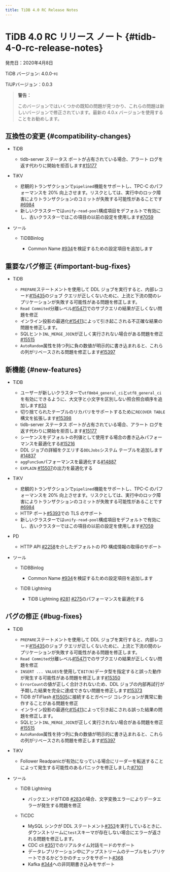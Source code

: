 ```yaml
---
title: TiDB 4.0 RC Release Notes
---
```


# TiDB 4.0 RC リリース ノート {#tidb-4-0-rc-release-notes}

発売日：2020年4月8日

TiDB バージョン: 4.0.0-rc

TiUPバージョン：0.0.3

> **警告：**
>
> このバージョンではいくつかの既知の問題が見つかり、これらの問題は新しいバージョンで修正されています。最新の 4.0.x バージョンを使用することをお勧めします。

## 互換性の変更 {#compatibility-changes}

-   TiDB

    -   tidb-server ステータス ポートが占有されている場合、アラート ログを返す代わりに開始を拒否します[<a href="https://github.com/pingcap/tidb/pull/15177">#15177</a>](https://github.com/pingcap/tidb/pull/15177)

-   TiKV

    -   悲観的トランザクションで`pipelined`機能をサポートし、TPC-C のパフォーマンスを 20% 向上させます。リスクとしては、実行中のロック障害によりトランザクションのコミットが失敗する可能性があることです[<a href="https://github.com/tikv/tikv/pull/6984">#6984</a>](https://github.com/tikv/tikv/pull/6984)
    -   新しいクラスターでは`unify-read-pool`構成項目をデフォルトで有効にし、古いクラスターではこの項目の以前の設定を使用します[<a href="https://github.com/tikv/tikv/pull/7059">#7059</a>](https://github.com/tikv/tikv/pull/7059)

-   ツール

    -   TiDBBinlog

        -   Common Name [<a href="https://github.com/pingcap/tidb-binlog/pull/934">#934</a>](https://github.com/pingcap/tidb-binlog/pull/934)を検証するための設定項目を追加します

## 重要なバグ修正 {#important-bug-fixes}

-   TiDB

    -   `PREPARE`ステートメントを使用して DDL ジョブを実行すると、内部レコード[<a href="https://github.com/pingcap/tidb/pull/15435">#15435</a>](https://github.com/pingcap/tidb/pull/15435)のジョブ クエリが正しくないために、上流と下流の間のレプリケーションが失敗する可能性がある問題を修正します。
    -   `Read Commited`分離レベル[<a href="https://github.com/pingcap/tidb/pull/15471">#15471</a>](https://github.com/pingcap/tidb/pull/15471)でのサブクエリの結果が正しくない問題を修正
    -   インライン投影の最適化[<a href="https://github.com/pingcap/tidb/pull/15411">#15411</a>](https://github.com/pingcap/tidb/pull/15411)によって引き起こされる不正確な結果の問題を修正します。
    -   SQLヒント`INL_MERGE_JOIN`が正しく実行されない場合がある問題を修正[<a href="https://github.com/pingcap/tidb/pull/15515">#15515</a>](https://github.com/pingcap/tidb/pull/15515)
    -   `AutoRandom`属性を持つ列に負の数値が明示的に書き込まれると、これらの列がリベースされる問題を修正します[<a href="https://github.com/pingcap/tidb/pull/15397">#15397</a>](https://github.com/pingcap/tidb/pull/15397)

## 新機能 {#new-features}

-   TiDB

    -   ユーザーが新しいクラスターで`utf8mb4_general_ci`と`utf8_general_ci`を有効にできるように、大文字と小文字を区別しない照合照合順序を追加します[<a href="https://github.com/pingcap/tidb/projects/33">#33</a>](https://github.com/pingcap/tidb/projects/33)
    -   切り捨てられたテーブルのリカバリをサポートするために`RECOVER TABLE`構文を拡張します[<a href="https://github.com/pingcap/tidb/pull/15398">#15398</a>](https://github.com/pingcap/tidb/pull/15398)
    -   tidb-server ステータス ポートが占有されている場合、アラート ログを返す代わりに開始を拒否します[<a href="https://github.com/pingcap/tidb/pull/15177">#15177</a>](https://github.com/pingcap/tidb/pull/15177)
    -   シーケンスをデフォルトの列値として使用する場合の書き込みパフォーマンスを最適化する[<a href="https://github.com/pingcap/tidb/pull/15216">#15216</a>](https://github.com/pingcap/tidb/pull/15216)
    -   DDL ジョブの詳細をクエリする`DDLJobs`システム テーブルを追加します[<a href="https://github.com/pingcap/tidb/pull/14837">#14837</a>](https://github.com/pingcap/tidb/pull/14837)
    -   `aggFuncSum`パフォーマンスを最適化する[<a href="https://github.com/pingcap/tidb/pull/14887">#14887</a>](https://github.com/pingcap/tidb/pull/14887)
    -   `EXPLAIN` [<a href="https://github.com/pingcap/tidb/pull/15507">#15507</a>](https://github.com/pingcap/tidb/pull/15507)の出力を最適化する

-   TiKV

    -   悲観的トランザクションで`pipelined`機能をサポートし、TPC-C のパフォーマンスを 20% 向上させます。リスクとしては、実行中のロック障害によりトランザクションのコミットが失敗する可能性があることです[<a href="https://github.com/tikv/tikv/pull/6984">#6984</a>](https://github.com/tikv/tikv/pull/6984)
    -   HTTP ポート[<a href="https://github.com/tikv/tikv/pull/5393">#5393</a>](https://github.com/tikv/tikv/pull/5393)での TLS のサポート
    -   新しいクラスターでは`unify-read-pool`構成項目をデフォルトで有効にし、古いクラスターではこの項目の以前の設定を使用します[<a href="https://github.com/tikv/tikv/pull/7059">#7059</a>](https://github.com/tikv/tikv/pull/7059)

-   PD

    -   HTTP API [<a href="https://github.com/pingcap/pd/pull/2258">#2258</a>](https://github.com/pingcap/pd/pull/2258)を介したデフォルトの PD 構成情報の取得のサポート

-   ツール

    -   TiDBBinlog

        -   Common Name [<a href="https://github.com/pingcap/tidb-binlog/pull/934">#934</a>](https://github.com/pingcap/tidb-binlog/pull/934)を検証するための設定項目を追加します

    -   TiDB Lightning

        -   TiDB Lightning [<a href="https://github.com/pingcap/tidb-lightning/pull/281">#281</a>](https://github.com/pingcap/tidb-lightning/pull/281) [<a href="https://github.com/pingcap/tidb-lightning/pull/275">#275</a>](https://github.com/pingcap/tidb-lightning/pull/275)のパフォーマンスを最適化する

## バグの修正 {#bug-fixes}

-   TiDB

    -   `PREPARE`ステートメントを使用して DDL ジョブを実行すると、内部レコード[<a href="https://github.com/pingcap/tidb/pull/15435">#15435</a>](https://github.com/pingcap/tidb/pull/15435)のジョブ クエリが正しくないために、上流と下流の間のレプリケーションが失敗する可能性がある問題を修正します。
    -   `Read Commited`分離レベル[<a href="https://github.com/pingcap/tidb/pull/15471">#15471</a>](https://github.com/pingcap/tidb/pull/15471)でのサブクエリの結果が正しくない問題を修正
    -   `INSERT ... VALUES`を使用して`BIT(N)`データ型を指定すると誤った動作が発生する可能性がある問題を修正します[<a href="https://github.com/pingcap/tidb/pull/15350">#15350</a>](https://github.com/pingcap/tidb/pull/15350)
    -   `ErrorCount`の値が正しく合計されないため、DDL ジョブの内部再試行が予期した結果を完全に達成できない問題を修正します[<a href="https://github.com/pingcap/tidb/pull/15373">#15373</a>](https://github.com/pingcap/tidb/pull/15373)
    -   TiDB がTiFlash [<a href="https://github.com/pingcap/tidb/pull/15505">#15505</a>](https://github.com/pingcap/tidb/pull/15505)に接続するとガベージ コレクションが異常に動作することがある問題を修正
    -   インライン投影の最適化[<a href="https://github.com/pingcap/tidb/pull/15411">#15411</a>](https://github.com/pingcap/tidb/pull/15411)によって引き起こされる誤った結果の問題を修正します。
    -   SQLヒント`INL_MERGE_JOIN`が正しく実行されない場合がある問題を修正[<a href="https://github.com/pingcap/tidb/pull/15515">#15515</a>](https://github.com/pingcap/tidb/pull/15515)
    -   `AutoRandom`属性を持つ列に負の数値が明示的に書き込まれると、これらの列がリベースされる問題を修正します[<a href="https://github.com/pingcap/tidb/pull/15397">#15397</a>](https://github.com/pingcap/tidb/pull/15397)

-   TiKV
    -   Follower Readpanicが有効になっている場合にリーダーを転送することによって発生する可能性のあるパニックを修正しました[<a href="https://github.com/tikv/tikv/pull/7101">#7101</a>](https://github.com/tikv/tikv/pull/7101)

-   ツール

    -   TiDB Lightning

        -   バックエンドがTiDB [<a href="https://github.com/pingcap/tidb-lightning/pull/283">#283</a>](https://github.com/pingcap/tidb-lightning/pull/283)の場合、文字変換エラーによりデータエラーが発生する問題を修正

    -   TiCDC

        -   MySQL シンクが DDL ステートメント[<a href="https://github.com/pingcap/tiflow/pull/353">#353</a>](https://github.com/pingcap/tiflow/pull/353)を実行しているときに、ダウンストリームに`test`スキーマが存在しない場合にエラーが返される問題を修正します。
        -   CDC cli [<a href="https://github.com/pingcap/tiflow/pull/351">#351</a>](https://github.com/pingcap/tiflow/pull/351)でのリアルタイム対話モードのサポート
        -   データレプリケーション中にアップストリームのテーブルをレプリケートできるかどうかのチェックをサポート[<a href="https://github.com/pingcap/tiflow/pull/368">#368</a>](https://github.com/pingcap/tiflow/pull/368)
        -   Kafka [<a href="https://github.com/pingcap/tiflow/pull/344">#344</a>](https://github.com/pingcap/tiflow/pull/344)への非同期書き込みをサポート
